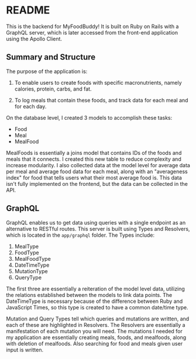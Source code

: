 # README
This is the backend for MyFoodBuddy! It is built on Ruby on Rails with a GraphQL server, which is later accessed from the front-end application using the Apollo Client.

## Summary and Structure
The purpose of the application is:

1. To enable users to create foods with specific macronutrients, namely calories, protein, carbs, and fat.

2. To log meals that contain these foods, and track data for each meal and for each day.

On the database level, I created 3 models to accomplish these tasks:
* Food
* Meal
* MealFood

MealFoods is essentially a joins model that contains IDs of the foods and meals that it connects. I created this new table to reduce complexity and increase modularity. I also collected data at the model level for average data per meal and average food data for each meal, along with an "averageness index" for food that tells users what their most average food is. This data isn't fully implemented on the frontend, but the data can be collected in the API.

## GraphQL
GraphQL enables us to get data using queries with a single endpoint as an alternative to RESTful routes. This server is built using Types and Resolvers, which is located in the `app/graphql` folder. The Types include: 
  1. MealType
  2. FoodType
  3. MealFoodType
  4. DateTimeType
  5. MutationType
  6. QueryType

The first three are essentially a reiteration of the model level data, utilizing the relations established between the models to link data points. The DateTimeType is necessary because of the difference between Ruby and JavaScript Times, so this type is created to have a common date/time type.

Mutation and Query Types tell which queries and mutations are written, and each of these are highlighted in Resolvers. The Resolvers are essentially a manifestation of each mutation you will need. The mutations I needed for my application are essentially creating meals, foods, and mealfoods, along with deletion of mealfoods. Also searching for food and meals given user input is written.
